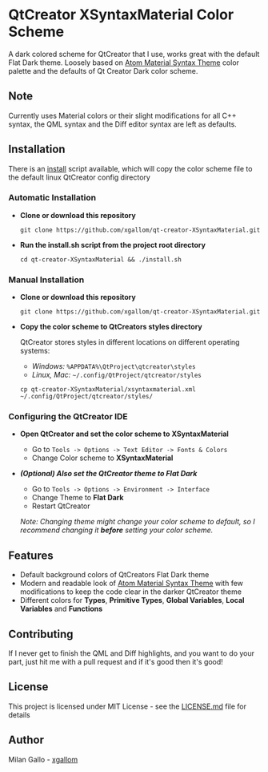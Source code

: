 # QtCreator XSyntaxMaterial Color Scheme
A dark colored scheme for QtCreator that I use, works great with the default Flat Dark theme.
Loosely based on [Atom Material Syntax Theme](https://atom.io/themes/atom-material-syntax) color palette and the defaults of Qt Creator Dark color scheme.

## Note
Currently uses Material colors or their slight modifications for all C++ syntax, the QML syntax and the Diff editor syntax are left as defaults.

## Installation

There is an [install](install.sh) script available, which will copy the color scheme file to the default linux QtCreator config directory

### Automatic Installation
- **Clone or download this repository**

  `git clone https://github.com/xgallom/qt-creator-XSyntaxMaterial.git`

- **Run the install.sh script from the project root directory**

  `cd qt-creator-XSyntaxMaterial && ./install.sh`

### Manual Installation
- **Clone or download this repository**

  `git clone https://github.com/xgallom/qt-creator-XSyntaxMaterial.git`

- **Copy the color scheme to QtCreators styles directory**

  QtCreator stores styles in different locations on different operating systems:
  - *Windows:* `%APPDATA%\QtProject\qtcreator\styles`
  - *Linux, Mac:* `~/.config/QtProject/qtcreator/styles`

  `cp qt-creator-XSyntaxMaterial/xsyntaxmaterial.xml ~/.config/QtProject/qtcreator/styles/`

### Configuring the QtCreator IDE
- **Open QtCreator and set the color scheme to XSyntaxMaterial**

  - Go to `Tools -> Options -> Text Editor -> Fonts & Colors`
  - Change Color scheme to **XSyntaxMaterial**

- **_(Optional) Also set the QtCreator theme to Flat Dark_**

  - Go to `Tools -> Options -> Environment -> Interface`
  - Change Theme to **Flat Dark**
  - Restart QtCreator

  _Note: Changing theme might change your color scheme to default,
  so I recommend changing it **before** setting your color scheme._

## Features
- Default background colors of QtCreators Flat Dark theme
- Modern and readable look of [Atom Material Syntax Theme](https://atom.io/themes/atom-material-syntax) with few modifications to keep the code clear in the darker QtCreator theme
- Different colors for **Types**, **Primitive Types**, **Global Variables**, **Local Variables** and **Functions**

## Contributing
If I never get to finish the QML and Diff highlights, and you want to do your part, just hit me with a pull request and if it's good then it's good!

## License
This project is licensed under MIT License - see the [LICENSE.md](LICENSE.md) file for details

## Author
Milan Gallo - [xgallom](https://github.com/xgallom)

